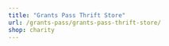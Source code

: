 ```yaml
---
title: "Grants Pass Thrift Store"
url: /grants-pass/grants-pass-thrift-store/
shop: charity
---
```

